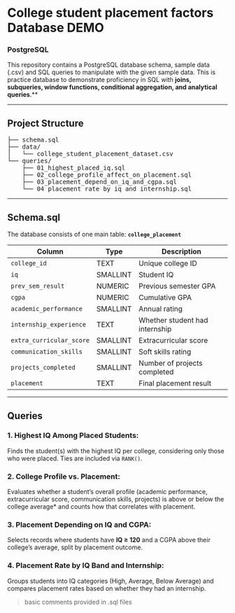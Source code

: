# College student placement factors Database DEMO 
### PostgreSQL

This repository contains a PostgreSQL database schema, sample data (.csv) and SQL queries to manipulate with the given sample data.
This is practice database to demonstrate proficiency in SQL with **joins, subqueries, window functions, conditional aggregation, and analytical queries**.** 

---

## Project Structure
<pre>
├── schema.sql
├── data/
│   └── college_student_placement_dataset.csv
└── queries/
    ├── 01_highest_placed_iq.sql
    ├── 02_college_profile_affect_on_placement.sql
    ├── 03_placement_depend_on_iq_and_cgpa.sql
    └── 04_placement_rate_by_iq_and_internship.sql
</pre>

---

## Schema.sql
The database consists of one main table: **`college_placement`**

| Column                  | Type      | Description                                       |
|--------------------------|-----------|---------------------------------------------------|
| `college_id`            | TEXT      | Unique college ID                                 |
| `iq`                    | SMALLINT  | Student IQ                                        |
| `prev_sem_result`       | NUMERIC   | Previous semester GPA                             |
| `cgpa`                  | NUMERIC   | Cumulative GPA                                    |
| `academic_performance`  | SMALLINT  | Annual rating                                     |
| `internship_experience` | TEXT      | Whether student had internship                    |
| `extra_curricular_score`| SMALLINT  | Extracurricular score                             |
| `communication_skills`  | SMALLINT  | Soft skills rating                                |
| `projects_completed`    | SMALLINT  | Number of projects completed                      |
| `placement`             | TEXT      | Final placement result                            |

---

## Queries

### 1. Highest IQ Among Placed Students: 
Finds the student(s)  with the highest IQ per college, considering only those who were placed. Ties are included via `RANK()`.

### 2. College Profile vs. Placement:
Evaluates whether a student’s overall profile (academic performance, extracurricular score, communication skills, projects) is above or below the college average* and counts how that correlates with placement.

### 3. Placement Depending on IQ and CGPA:
Selects records where students have **IQ ≥ 120** and a CGPA above their college’s average, split by placement outcome.

### 4. Placement Rate by IQ Band and Internship:
Groups students into IQ categories (High, Average, Below Average) and compares placement rates based on whether they had an internship.

> basic comments provided in .sql files


